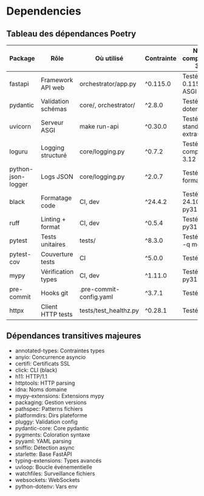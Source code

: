 # Dependencies

## Tableau des dépendances Poetry

| Package | Rôle | Où utilisé | Contrainte | Notes compatibilité 3.12 |
|---------|------|------------|------------|--------------------------|
| fastapi | Framework API web | orchestrator/app.py | ^0.115.0 | Testé 0.115.14, ASGI |
| pydantic | Validation schémas | core/, orchestrator/ | ^2.8.0 | Testé 2.11.7, dotenv extra |
| uvicorn | Serveur ASGI | make run-api | ^0.30.0 | Testé 0.30.6, standard extras |
| loguru | Logging structuré | core/logging.py | ^0.7.2 | Testé 0.7.3, compatible 3.12 |
| python-json-logger | Logs JSON | core/logging.py | ^2.0.7 | Testé 2.0.7, format JSON |
| black | Formatage code | CI, dev | ^24.4.2 | Testé 24.10.0, py312 target |
| ruff | Linting + format | CI, dev | ^0.5.4 | Testé 0.5.7, py312 target |
| pytest | Tests unitaires | tests/ | ^8.3.0 | Testé 8.4.1, -q mode |
| pytest-cov | Couverture tests | CI | ^5.0.0 | Testé 5.0.0 |
| mypy | Vérification types | CI, dev | ^1.11.0 | Testé 1.17.1, py312 |
| pre-commit | Hooks git | .pre-commit-config.yaml | ^3.7.1 | Testé 3.8.0 |
| httpx | Client HTTP tests | tests/test_healthz.py | ^0.28.1 | Testé 0.28.1 |

## Dépendances transitives majeures
- annotated-types: Contraintes types
- anyio: Concurrence asyncio
- certifi: Certificats SSL
- click: CLI (black)
- h11: HTTP/1.1
- httptools: HTTP parsing
- idna: Noms domaine
- mypy-extensions: Extensions mypy
- packaging: Gestion versions
- pathspec: Patterns fichiers
- platformdirs: Dirs plateforme
- pluggy: Validation config
- pydantic-core: Core pydantic
- pygments: Coloration syntaxe
- pyyaml: YAML parsing
- sniffio: Détection async
- starlette: Base FastAPI
- typing-extensions: Types avancés
- uvloop: Boucle événementielle
- watchfiles: Surveillance fichiers
- websockets: WebSockets
- python-dotenv: Vars env
